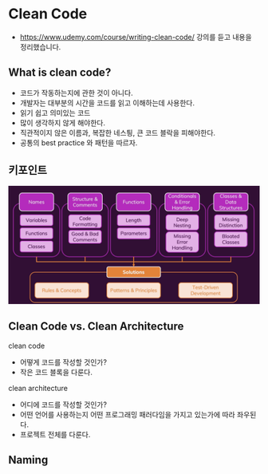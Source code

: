 # Clean Code

* https://www.udemy.com/course/writing-clean-code/ 강의를 듣고 내용을 정리했습니다.



## What is clean code?

* 코드가 작동하는지에 관한 것이 아니다.
* 개발자는 대부분의 시간을 코드를 읽고 이해하는데 사용한다.
* 읽기 쉽고 의미있는 코드
* 많이 생각하지 않게 해야한다.
* 직관적이지 않은 이름과, 복잡한 네스틩, 큰 코드 블락을 피해야한다.
* 공통의 best practice 와 패턴을 따르자.



## 키포인트

![image-20210107170848830](./images/image-20210107170848830.png)



## Clean Code vs. Clean Architecture

clean code

* 어떻게 코드를 작성할 것인가?
* 작은 코드 블록을 다룬다.



clean architecture

* 어디에 코드를 작성할 것인가? 
* 어떤 언어를 사용하는지 어떤 프로그래밍 패러다임을 가지고 있는가에 따라 좌우된다.
* 프로젝트 전체를 다룬다.



## Naming

















